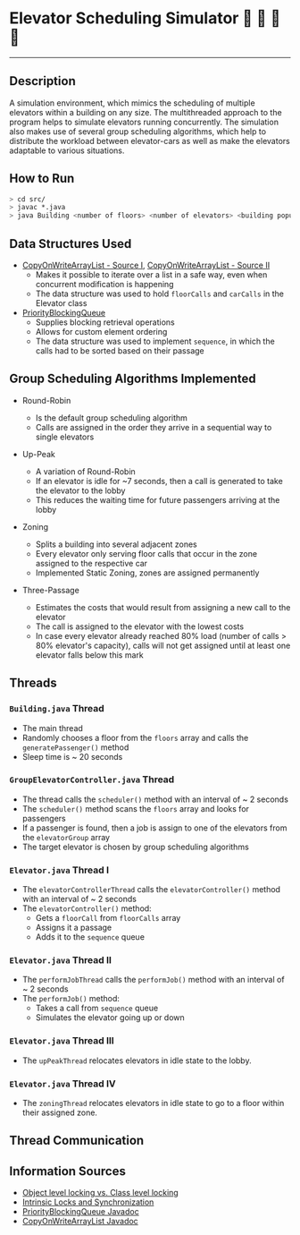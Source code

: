 # Elevator Scheduling Simulator :office: :bank: :hotel: :department_store:
---

## Description

A simulation environment, which mimics the scheduling of multiple elevators within a building on any size. The multithreaded approach to the program helps to simulate elevators running concurrently. The simulation also makes use of several group scheduling algorithms, which help to distribute the workload between elevator-cars as well as make the elevators adaptable to various situations.

## How to Run

```sh
> cd src/
> javac *.java
> java Building <number of floors> <number of elevators> <building population>
```

## Data Structures Used

* [CopyOnWriteArrayList - Source I](http://www.baeldung.com/java-copy-on-write-arraylist), [CopyOnWriteArrayList - Source II](https://docs.oracle.com/javase/7/docs/api/java/util/concurrent/CopyOnWriteArrayList.html)
    * Makes it possible to iterate over a list in a safe way, even when concurrent modification is happening
    * The data structure was used to hold `floorCalls` and `carCalls` in the Elevator class
* [PriorityBlockingQueue](https://docs.oracle.com/javase/7/docs/api/java/util/concurrent/PriorityBlockingQueue.html)
    * Supplies blocking retrieval operations
    * Allows for custom element ordering
    * The data structure was used to implement `sequence`, in which the calls had to be sorted based on their passage

## Group Scheduling Algorithms Implemented

* Round-Robin
    * Is the default group scheduling algorithm
    * Calls are assigned in the order they arrive in a sequential way to single elevators

* Up-Peak
    * A variation of Round-Robin
    * If an elevator is idle for ~7 seconds, then a call is generated to take the elevator to the lobby
    * This reduces the waiting time for future passengers arriving at the lobby

* Zoning
    * Splits a building into several adjacent zones
    * Every elevator only serving floor calls that occur in the zone assigned to the respective car
    * Implemented Static Zoning, zones are assigned permanently

* Three-Passage
    * Estimates the costs that would result from assigning a new call to the elevator
    * The call is assigned to the elevator with the lowest costs
    * In case every elevator already reached 80% load (number of calls > 80% elevator's capacity), calls will not get assigned until at least one elevator falls below this mark

## Threads

### `Building.java` Thread

* The main thread
* Randomly chooses a floor from the `floors` array and calls the `generatePassenger()` method
* Sleep time is ~ 20 seconds

### `GroupElevatorController.java` Thread

* The thread calls the `scheduler()` method with an interval of ~ 2 seconds
* The `scheduler()` method scans the `floors` array and looks for passengers
* If a passenger is found, then a job is assign to one of the elevators from the `elevatorGroup` array
* The target elevator is chosen by group scheduling algorithms

### `Elevator.java` Thread I

* The `elevatorControllerThread` calls the `elevatorController()` method with an interval of ~ 2 seconds
* The `elevatorController()` method:
    * Gets a `floorCall` from `floorCalls` array
    * Assigns it a passage
    * Adds it to the `sequence` queue

### `Elevator.java` Thread II

* The `performJobThread` calls the `performJob()` method with an interval of ~ 2 seconds
* The `performJob()` method:
    * Takes a call from `sequence` queue
    * Simulates the elevator going up or down

### `Elevator.java` Thread III

* The `upPeakThread` relocates elevators in idle state to the lobby.

### `Elevator.java` Thread IV

* The `zoningThread` relocates elevators in idle state to go to a floor within their assigned zone.

## Thread Communication



## Information Sources

* [Object level locking vs. Class level locking](https://stackoverflow.com/questions/3718148/java-class-level-lock-vs-object-level-lock)
* [Intrinsic Locks and Synchronization](https://docs.oracle.com/javase/tutorial/essential/concurrency/locksync.html)
* [PriorityBlockingQueue Javadoc](https://docs.oracle.com/javase/7/docs/api/java/util/concurrent/PriorityBlockingQueue.html)
* [CopyOnWriteArrayList Javadoc](https://docs.oracle.com/javase/7/docs/api/java/util/concurrent/CopyOnWriteArrayList.html)
